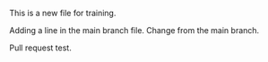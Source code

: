 This is a new file for training.

Adding a line in the main branch file. Change from the main branch.

Pull request test.